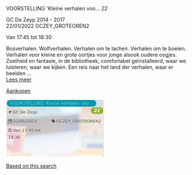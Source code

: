 VOORSTELLING 'Kleine verhalen voo... *22*

GC De Zeyp 2014 - 2017  
22/01/2022 GCZEY\_GROTEOREN2  

Van 17:45 tot 18:30

  

  

Bosverhalen. Wolfverhalen. Verhalen om te lachen. Verhalen om te boeien. Verhalen voor kleine en grote oortjes voor jonge alsook oudere oogjes. Zoetheid en fantasie, in de bibliotheek, comfortabel geïnstalleerd, waar we luisteren, waar we kijken. Een reis naar het land der verhalen, waar er beelden ...  
[Lees meer](https://tickets.vgc.be/activity/subscribe/GCZEY_GROTEOREN2)

[Aankopen](https://tickets.vgc.be/ticketingActivity/subscribe/GCZEY_GROTEOREN2)

![](70126.png)

[Based on this search](https://tickets.vgc.be/activity/index?&vrijeplaatsen=1&Age%5B%5D=3%2C5&entity=276)